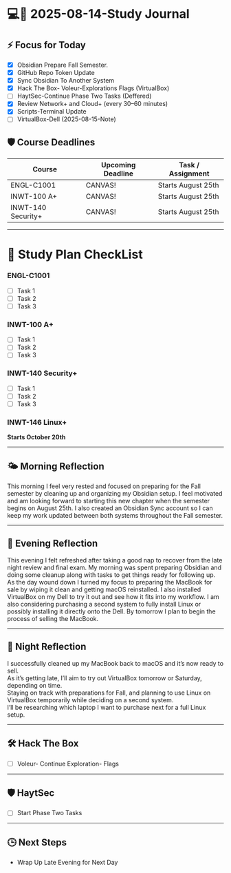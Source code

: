 # 💻🐧 2025-08-14-Study Journal

## ⚡ Focus for Today
- [x] Obsidian Prepare Fall Semester.
- [x] GitHub Repo Token Update
- [x] Sync Obsidian To Another System
- [x] Hack The Box- Voleur-Explorations Flags (VirtualBox)
- [ ] HaytSec-Continue Phase Two Tasks (Deffered)
- [x] Review Network+ and Cloud+ (every 30–60 minutes)
- [x] Scripts-Terminal Update
- [ ] VirtualBox-Dell (2025-08-15-Note)
## 🛡 Course Deadlines
| Course             | Upcoming Deadline | Task / Assignment  |
| ------------------ | ----------------- | ------------------ |
| ENGL-C1001         | CANVAS!           | Starts August 25th |
| INWT-100 A+        | CANVAS!           | Starts August 25th |
| INWT-140 Security+ | CANVAS!           | Starts August 25th |

---
# 💾 Study Plan CheckList
### ENGL-C1001
- [ ] Task 1  
- [ ] Task 2  
- [ ] Task 3  

### INWT-100 A+
- [ ] Task 1  
- [ ] Task 2  
- [ ] Task 3  

### INWT-140 Security+
- [ ] Task 1  
- [ ] Task 2  
- [ ] Task 3  

### INWT-146 Linux+

**Starts October 20th**

---
## 🌤 Morning Reflection
This morning I feel very rested and focused on preparing for the Fall semester by cleaning up and organizing my Obsidian setup. I feel motivated and am looking forward to starting this new chapter when the semester begins on August 25th. I also created an Obsidian Sync account so I can keep my work updated between both systems throughout the Fall semester.

---
## 🌇 Evening Reflection
This evening I felt refreshed after taking a good nap to recover from the late night review and final exam. My morning was spent preparing Obsidian and doing some cleanup along with tasks to get things ready for following up. As the day wound down I turned my focus to preparing the MacBook for sale by wiping it clean and getting macOS reinstalled. I also installed VirtualBox on my Dell to try it out and see how it fits into my workflow. I am also considering purchasing a second system to fully install Linux or possibly installing it directly onto the Dell. By tomorrow I plan to begin the process of selling the MacBook.

---
## 🌌 Night Reflection
I successfully cleaned up my MacBook back to macOS and it’s now ready to sell.  
As it’s getting late, I’ll aim to try out VirtualBox tomorrow or Saturday, depending on time.  
Staying on track with preparations for Fall, and planning to use Linux on VirtualBox temporarily while deciding on a second system.  
I’ll be researching which laptop I want to purchase next for a full Linux setup.

---
## 🛠 Hack The Box
- [ ] Voleur- Continue Exploration- Flags

---
## 🛡 HaytSec
- [ ] Start Phase Two Tasks

---
## 🕒 Next Steps
- Wrap Up Late Evening for Next Day

